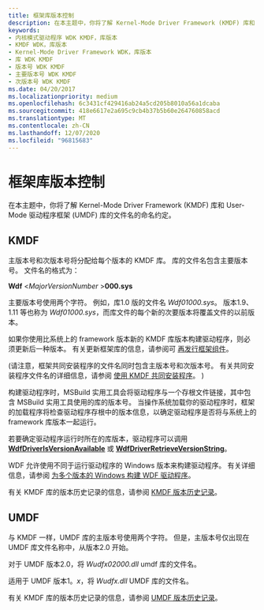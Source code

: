 ```yaml
---
title: 框架库版本控制
description: 在本主题中，你将了解 Kernel-Mode Driver Framework (KMDF) 库和 User-Mode 驱动程序框架 (UMDF) 库的文件名的命名约定。
keywords:
- 内核模式驱动程序 WDK KMDF，库版本
- KMDF WDK，库版本
- Kernel-Mode Driver Framework WDK，库版本
- 库 WDK KMDF
- 版本号 WDK KMDF
- 主要版本号 WDK KMDF
- 次版本号 WDK KMDF
ms.date: 04/20/2017
ms.localizationpriority: medium
ms.openlocfilehash: 6c3431cf429416ab24a5cd205b8010a56a1dcaba
ms.sourcegitcommit: 418e6617e2a695c9cb4b37b5b60e264760858acd
ms.translationtype: MT
ms.contentlocale: zh-CN
ms.lasthandoff: 12/07/2020
ms.locfileid: "96815683"
---
```

# <a name="framework-library-versioning"></a>框架库版本控制


在本主题中，你将了解 Kernel-Mode Driver Framework (KMDF) 库和 User-Mode 驱动程序框架 (UMDF) 库的文件名的命名约定。

## <a name="kmdf"></a>KMDF


主版本号和次版本号将分配给每个版本的 KMDF 库。 库的文件名包含主要版本号。 文件名的格式为：

**Wdf** &lt;*MajorVersionNumber* &gt;**000.sys**

主要版本号使用两个字符。 例如，库1.0 版的文件名 *Wdf01000.sys*。 版本1.9、1.11 等也称为 *Wdf01000.sys*，而库文件的每个新的次要版本将覆盖文件的以前版本。

如果你使用比系统上的 framework 版本新的 KMDF 库版本构建驱动程序，则必须更新后一种版本。 有关更新框架库的信息，请参阅可 [再发行框架组件](installation-components-for-kmdf-drivers.md)。

 (请注意，框架共同安装程序的文件名同时包含主版本号和次版本号。 有关共同安装程序文件名的详细信息，请参阅 [使用 KMDF 共同安装程序](installing-the-framework-s-co-installer.md)。 ) 

构建驱动程序时，MSBuild 实用工具会将驱动程序与一个存根文件链接，其中包含 MSBuild 实用工具使用的库的版本号。 当操作系统加载你的驱动程序时，框架的加载程序将检查驱动程序存根中的版本信息，以确定驱动程序是否将与系统上的 framework 库版本一起运行。

若要确定驱动程序运行时所在的库版本，驱动程序可以调用 [**WdfDriverIsVersionAvailable**](/windows-hardware/drivers/ddi/wdfdriver/nf-wdfdriver-wdfdriverisversionavailable) 或 [**WdfDriverRetrieveVersionString**](/windows-hardware/drivers/ddi/wdfdriver/nf-wdfdriver-wdfdriverretrieveversionstring)。

WDF 允许使用不同于运行驱动程序的 Windows 版本来构建驱动程序。  有关详细信息，请参阅 [为多个版本的 Windows 构建 WDF 驱动程序](./building-a-wdf-driver-for-multiple-versions-of-windows.md)。

有关 KMDF 库的版本历史记录的信息，请参阅 [KMDF 版本历史记录](kmdf-version-history.md)。

## <a name="umdf"></a>UMDF


与 KMDF 一样，UMDF 库的主版本号使用两个字符。 但是，主版本号仅出现在 UMDF 库文件名称中，从版本2.0 开始。

对于 UMDF 版本2.0，将 *Wudfx02000.dll* umdf 库的文件名。

适用于 UMDF 版本1。*x*，将 *Wudfx.dll* UMDF 库的文件名。

有关 KMDF 库的版本历史记录的信息，请参阅 [UMDF 版本历史记录](umdf-version-history.md)。
